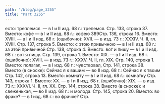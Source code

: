 ```yaml
---
path: "/blog/page_3255"
title: "Part 3255"
---
```


есто: треплемся. — в I и II изд. 68 г.: трепемся.
Стр. 133, строка 37.
Вместо: кофе — в I и II изд. 68 г.: кофею
389Стр. 136, строка 16.
Вместо: XVIII. — в I и II изд. 68 г. (ошибочно): XVII. — в изд. 73 г.: XXXIV.
Ч. II, гл. XVIII.
Стр. 137, строка 5.
Вместо: с этою привычною — в I и II изд. 68 г.: за этой привычной
Стр. 138, строка 4.
Вместо: вот и пишу — в I и II изд. 68 г.: вот я пишу.
Стр. 139, строка 1.
Вместо: XIX. — в I и II изд. 68 г. (ошибочно): XVIII. — в изд. 73 г.: XXXV.
Ч. II, гл. XIX.
Стр. 140, строка 1.
Вместо: полагал, — в I изд. 68 г.: чувствовал,
Стр. 141, строка 38.
Вместо (в сноске): Сейчас я к вашим — во II изд. 68 г.: Сейчас я к твоим
Стр. 142, строка 13.
Вместо: комнату — в I и II изд. 68 г.: комнатку
Стр. 143, строка 1.
Вместо: XX. — в I и II изд. 68 г. (ошибочно): XIX. — в изд. 73 г.: XXXVI.
Ч. II, гл. XX.
Стр. 144, строка 38.
Вместо (в сноске): и свеженькая, — во II изд. 68 г.: и молода.
Стр. 145, строка 20.
Вместо: во фраке? — в I изд. 68 г.: во фрачке?
Стр.
